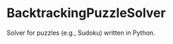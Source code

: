 BacktrackingPuzzleSolver
========================

Solver for puzzles (e.g., Sudoku) written in Python.
